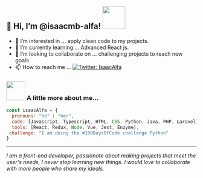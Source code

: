 <h2> 👋 Hi, I’m @isaacmb-alfa! <img src="[https://media.giphy.com/media/PiQejEf31116URju4V/source.gif](https://i.imgur.com/6qXQEpq.mp4)" width="60px"></h2>

- 👀 I’m interested in ... apply clean code to my projects.
- 🌱 I’m currently learning ... Advanced React js. 
- 💞️ I’m looking to collaborate on ... challenging projects to reach new goals
- 📫 How to reach me ...
[![Twitter: IsaacAlfa](https://img.shields.io/twitter/follow/IsaacAlfa?style=social)](https://twitter.com/IsaaAlfa)

### <img src="https://media.giphy.com/media/LmNwrBhejkK9EFP504/source.gif" width="50"> A little more about me...

```javascript
const isaacAlfa = {
  pronouns: "he" | "her",
  code: [Javascript, Typescript, HTML, CSS, Python, Java, PHP, Laravel],
  tools: [React, Redux, Node, Vue, Jest, Enzyme],
 challenge: "I am doing the #100DaysOfCode challenge Python"
}
```
<hr/>
<p><em>I am a front-end developer, passionate about making projects that meet the user's needs, I never stop learning new things. I would love to collaborate with more people who share my ideals.</em></p>
